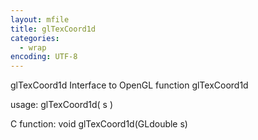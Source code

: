 ```yaml
---
layout: mfile
title: glTexCoord1d
categories:
  - wrap
encoding: UTF-8
---
```


glTexCoord1d  Interface to OpenGL function glTexCoord1d

usage:  glTexCoord1d( s )

C function:  void glTexCoord1d(GLdouble s)